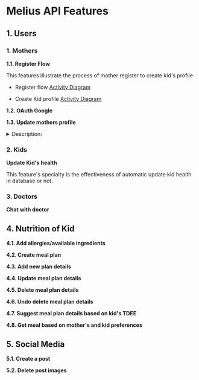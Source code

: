 # Melius API Features

## 1. Users

### 1. Mothers
**1.1. Register Flow**

This features illustrate the process of mother register to create kid's profile

* Register flow
[Activity Diagram](../uml/MainFeatures/registerAD.wsd)

* Create Kid profile [Activity Diagram](../uml/MainFeatures/createKidAD.wsd)

**1.2. OAuth Google**

**1.3. Update mothers profile**
<details>
<summary>Description:</summary>
This features will have a function to interact with AWS S3 Bucket.
</details>

### 2. Kids

**Update Kid's health**

This feature's specialty is the effectiveness of automatic update kid health in database or not.

### 3. Doctors
**Chat with doctor**

## 4. Nutrition of Kid
**4.1. Add allergies/available ingredients**

**4.2. Create meal plan**

**4.3. Add new plan details**

**4.4. Update meal plan details**

**4.5. Delete meal plan details**

**4.6. Undo delete meal plan details**

**4.7. Suggest meal plan details based on kid's TDEE**

**4.8. Get meal based on mother's and kid preferences**

## 5. Social Media

**5.1. Create a post**

**5.2. Delete post images**